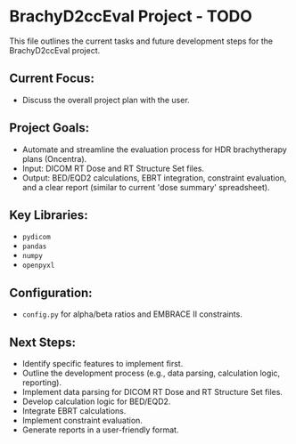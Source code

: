 # BrachyD2ccEval Project - TODO

This file outlines the current tasks and future development steps for the BrachyD2ccEval project.

## Current Focus:
- Discuss the overall project plan with the user.

## Project Goals:
- Automate and streamline the evaluation process for HDR brachytherapy plans (Oncentra).
- Input: DICOM RT Dose and RT Structure Set files.
- Output: BED/EQD2 calculations, EBRT integration, constraint evaluation, and a clear report (similar to current 'dose summary' spreadsheet).

## Key Libraries:
- `pydicom`
- `pandas`
- `numpy`
- `openpyxl`

## Configuration:
- `config.py` for alpha/beta ratios and EMBRACE II constraints.

## Next Steps:
- Identify specific features to implement first.
- Outline the development process (e.g., data parsing, calculation logic, reporting).
- Implement data parsing for DICOM RT Dose and RT Structure Set files.
- Develop calculation logic for BED/EQD2.
- Integrate EBRT calculations.
- Implement constraint evaluation.
- Generate reports in a user-friendly format.